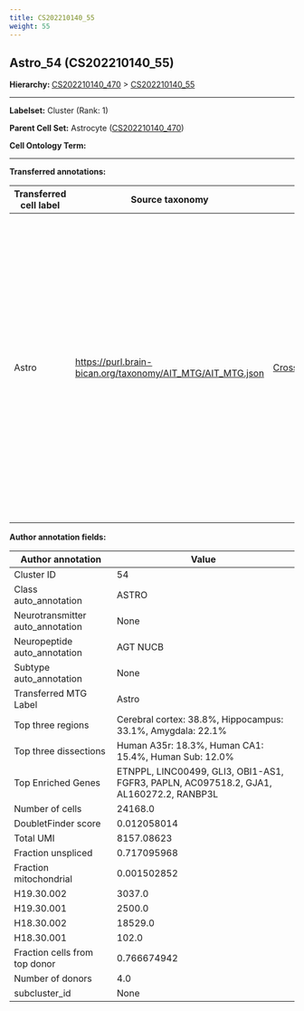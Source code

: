 ```yaml
---
title: CS202210140_55
weight: 55
---
```

## Astro_54 (CS202210140_55)
<b>Hierarchy: </b>
[CS202210140_470](https://purl.brain-bican.org/taxonomy/CS202210140#CS202210140_470) >
[CS202210140_55](https://purl.brain-bican.org/taxonomy/CS202210140#CS202210140_55)

---


**Labelset:** Cluster (Rank: 1)

**Parent Cell Set:** Astrocyte ([CS202210140_470](https://purl.brain-bican.org/taxonomy/CS202210140#CS202210140_470))



**Cell Ontology Term:** 

[MARKER GENES.]: #


---

[TRANSFERRED ANNOTATIONS.]: #


**Transferred annotations:**

| Transferred cell label | Source taxonomy | Source node accession | Algorithm name | Comment |
|------------------------|-----------------|-----------------------|----------------|---------|
|Astro|https://purl.brain-bican.org/taxonomy/AIT_MTG/AIT_MTG.json|[CrossArea_subclass:e47396020a](https://purl.brain-bican.org/taxonomy/AIT_MTG#CrossArea_subclass_e47396020a)||We performed PCA (50 components) on our full dataset, trained a random forest classifier (scikit-learn, class_ weight=‘balanced’, max_depth=50) on the MTG labels, and then predicted labels for all cells. We labeled each cluster with the mode of its constituent cells if two conditions were met: more than 0.8 of predicted labels matched the mode, and the mean probability of these pre- dictions was greater than 0.8.|

[AUTHOR ANNOTATION FIELDS.]: #


**Author annotation fields:**

| Author annotation | Value |
|-------------------|-------|
|Cluster ID|54|
|Class auto_annotation|ASTRO|
|Neurotransmitter auto_annotation|None|
|Neuropeptide auto_annotation|AGT NUCB|
|Subtype auto_annotation|None|
|Transferred MTG Label|Astro|
|Top three regions|Cerebral cortex: 38.8%, Hippocampus: 33.1%, Amygdala: 22.1%|
|Top three dissections|Human A35r: 18.3%, Human CA1: 15.4%, Human Sub: 12.0%|
|Top Enriched Genes|ETNPPL, LINC00499, GLI3, OBI1-AS1, FGFR3, PAPLN, AC097518.2, GJA1, AL160272.2, RANBP3L|
|Number of cells|24168.0|
|DoubletFinder score|0.012058014|
|Total UMI|8157.08623|
|Fraction unspliced|0.717095968|
|Fraction mitochondrial|0.001502852|
|H19.30.002|3037.0|
|H19.30.001|2500.0|
|H18.30.002|18529.0|
|H18.30.001|102.0|
|Fraction cells from top donor|0.766674942|
|Number of donors|4.0|
|subcluster_id|None|
